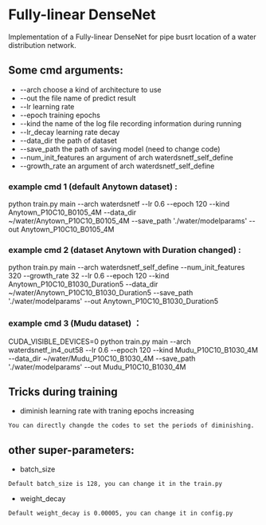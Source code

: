 # Fully-linear DenseNet
Implementation of a Fully-linear DenseNet for pipe busrt location of a water distribution network.

## Some cmd arguments:
*    --arch  choose a kind of architecture to use
*    --out   the file name of predict result
*    --lr    learning rate 
*    --epoch training epochs
*    --kind   the name of the log file recording information during running
*    --lr_decay learning rate decay
*    --data_dir the path of dataset
*    --save_path the path of saving model (need to change code)
*    --num_init_features an argument of arch waterdsnetf_self_define 
*    --growth_rate an argument of arch waterdsnetf_self_define


### example cmd 1 (default Anytown dataset) :
python train.py main --arch waterdsnetf --lr 0.6 --epoch 120 --kind Anytown_P10C10_B0105_4M --data_dir ~/water/Anytown_P10C10_B0105_4M  --save_path './water/modelparams' --out Anytown_P10C10_B0105_4M

### example cmd 2 (dataset Anytown with Duration changed) :
python train.py main --arch waterdsnetf_self_define --num_init_features 320 --growth_rate 32 --lr 0.6 --epoch 120 --kind Anytown_P10C10_B1030_Duration5 --data_dir ~/water/Anytown_P10C10_B1030_Duration5   --save_path './water/modelparams' --out Anytown_P10C10_B1030_Duration5 

### example cmd 3 (Mudu dataset) ：
CUDA_VISIBLE_DEVICES=0 python train.py main --arch waterdsnetf_in4_out58 --lr 0.6 --epoch 120 --kind Mudu_P10C10_B1030_4M --data_dir ~/water/Mudu_P10C10_B1030_4M  --save_path './water/modelparams' --out Mudu_P10C10_B1030_4M 

## Tricks during training

* diminish learning rate with traning epochs increasing
```
You can directly changde the codes to set the periods of diminishing.
```

## other super-parameters:
* batch_size
```
Default batch_size is 128, you can change it in the train.py
```
* weight_decay
```
Default weight_decay is 0.00005, you can change it in config.py
```


